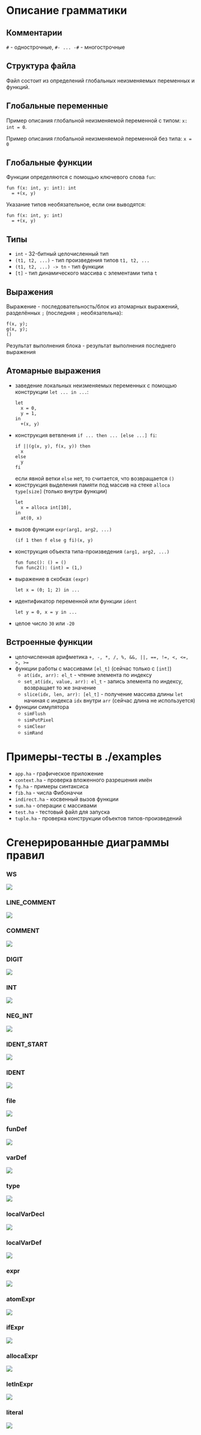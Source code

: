 # Описание грамматики
## Комментарии
`#` - однострочные, `#- ... -#` - многострочные

## Структура файла
Файл состоит из определений глобальных неизменяемых переменных и функций.

## Глобальные переменные
Пример описания глобальной неизменяемой переменной с типом: `x: int = 0`.

Пример описания глобальной неизменяемой переменной без типа: `x = 0`

## Глобальные функции
Функции определяются с помощью ключевого слова `fun`:
```
fun f(x: int, y: int): int
  = +(x, y)
```

Указание типов необязательное, если они выводятся:
```
fun f(x: int, y: int)
  = +(x, y)
```

## Типы
- `int` - 32-битный целочисленный тип
- `(t1, t2, ...)` - тип произведения типов `t1, t2, ...`
- `(t1, t2, ...) -> tn` - тип функции
- `[t]` - тип динамического массива с элементами типа `t`

## Выражения
Выражение - последовательность/блок из атомарных выражений, разделённых `;` (последняя `;` необязательна):
```
f(x, y);
g(x, y);
()
```

Результат выполнения блока - результат выполнения последнего выражения

## Атомарные выражения
- заведение локальных неизменяемых переменных с помощью конструкции `let ... in ...`:
  ```
  let
    x = 0,
    y = 1,
  in
    +(x, y)
  ```
- конструкция ветвления `if ... then ... [else ...] fi`:
  ```
  if ||(g(x, y), f(x, y)) then
    x
  else
    y
  fi
  ```
  если явной ветки `else` нет, то считается, что возвращается `()`
- конструкция выделения памяти под массив на стеке `alloca type[size]` (только внутри функции)
  ```
  let
    x = alloca int[10],
  in
    at(0, x)
  ```
- вызов функции `expr(arg1, arg2, ...)`
  ```
  (if 1 then f else g fi)(x, y)
  ```
- конструкция объекта типа-произведения `(arg1, arg2, ...)`
  ```
  fun func(): () = ()
  fun func2(): (int) = (1,)
  ```
- выражение в скобках `(expr)`
  ```
  let x = (0; 1; 2) in ...
  ```
- идентификатор переменной или функции `ident`
  ```
  let y = 0, x = y in ...
  ```
- целое число `30` или `-20`

## Встроенные функции
- целочисленная арифметика `+, -, *, /, %, &&, ||, ==, !=, <, <=, >, >=`
- функции работы с массивами `[el_t]` (сейчас только с `[int]`)
  - `at(idx, arr): el_t` - чтение элемента по индексу
  - `set_at(idx, value, arr): el_t` - запись элемента по индексу, возвращает то же значение
  - `slice(idx, len, arr): [el_t]` - получение массива длины `let` начиная с индекса `idx` внутри `arr` (сейчас длина не используется)
- функции симулятора
  - `simFlush`
  - `simPutPixel`
  - `simClear`
  - `simRand`

# Примеры-тесты в ./examples
- `app.ha` - графическое приложение
- `context.ha` - проверка вложенного разрешения имён
- `fg.ha` - примеры синтаксиса
- `fib.ha` - числа Фибоначчи
- `indirect.ha` - косвенный вызов функции
- `sum.ha` - операции с массивами
- `test.ha` - тестовый файл для запуска
- `tuple.ha` - проверка конструкции объектов типов-произведений

# Сгенерированные диаграммы правил

### WS
![](./svgs/WS.svg)
### LINE_COMMENT
![](./svgs/LINE_COMMENT.svg)
### COMMENT
![](./svgs/COMMENT.svg)
### DIGIT
![](./svgs/DIGIT.svg)
### INT
![](./svgs/INT.svg)
### NEG_INT
![](./svgs/NEG_INT.svg)
### IDENT_START
![](./svgs/IDENT_START.svg)
### IDENT
![](./svgs/IDENT.svg)

### file
![](./svgs/file.svg)
### funDef
![](./svgs/funDef.svg)
### varDef
![](./svgs/varDef.svg)

### type
![](./svgs/type.svg)

### localVarDecl
![](./svgs/localVarDecl.svg)
### localVarDef
![](./svgs/localVarDef.svg)

### expr
![](./svgs/expr.svg)

### atomExpr
![](./svgs/atomExpr.svg)
### ifExpr
![](./svgs/ifExpr.svg)
### allocaExpr
![](./svgs/allocaExpr.svg)
### letInExpr
![](./svgs/letInExpr.svg)
### literal
![](./svgs/literal.svg)
